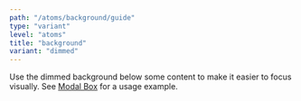 ```yaml
---
path: "/atoms/background/guide"
type: "variant"
level: "atoms"
title: "background"
variant: "dimmed"
---
```


Use the dimmed background below some content to make it easier to focus visually. See [Modal Box](/atoms/box/guide) for a usage example.
